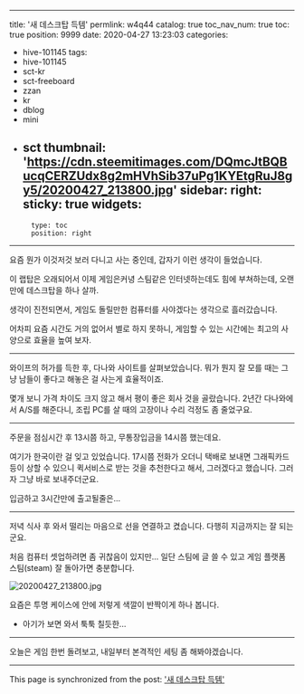 
---
title: '새 데스크탑 득템'
permlink: w4q44
catalog: true
toc_nav_num: true
toc: true
position: 9999
date: 2020-04-27 13:23:03
categories:
- hive-101145
tags:
- hive-101145
- sct-kr
- sct-freeboard
- zzan
- kr
- dblog
- mini
- sct
thumbnail: 'https://cdn.steemitimages.com/DQmcJtBQBucqCERZUdx8g2mHVhSib37uPg1KYEtgRuJ8gy5/20200427_213800.jpg'
sidebar:
    right:
        sticky: true
widgets:
    -
        type: toc
        position: right
---


요즘 뭔가 이것저것 보러 다니고 사는 중인데, 갑자기 이런 생각이 들었습니다.

이 랩탑은 오래되어서 이제 게임은커녕 스팀같은 인터넷하는데도 힘에 부쳐하는데, 오랜만에 데스크탑을 하나 살까.

생각이 진전되면서, 게임도 돌릴만한 컴퓨터를 사야겠다는 생각으로 흘러갔습니다. 

어차피 요즘 시간도 거의 없어서 별로 하지 못하니, 게임할 수 있는 시간에는 최고의 사양으로 효율을 높여 보자.

---

와이프의 허가를 득한 후, 다나와 사이트를 살펴보았습니다. 뭐가 뭔지 잘 모를 때는 그냥 남들이 좋다고 해놓은 걸 사는게 효율적이죠.

몇개 보니 가격 차이도 크지 않고 해서 평이 좋은 회사 것을 골랐습니다. 2년간 다나와에서 A/S를 해준다니, 조립 PC를 살 때의 고장이나 수리 걱정도 좀 줄었구요.

---

주문을 점심시간 후 13시쯤 하고, 무통장입금을 14시쯤 했는데요.

여기가 한국이란 걸 잊고 있었습니다. 17시쯤 전화가 오더니 택배로 보내면 그래픽카드 등이 상할 수 있으니 퀵서비스로 받는 것을 추천한다고 해서, 그러겠다고 했습니다. 그러자 그냥 바로 보내주더군요.

입금하고 3시간만에 출고될줄은...

---

저녁 식사 후 와서 떨리는 마음으로 선을 연결하고 켰습니다. 다행히 지금까지는 잘 되는군요.

처음 컴퓨터 셋업하려면 좀 귀찮음이 있지만... 일단 스팀에 글 쓸 수 있고 게임 플랫폼 스팀(steam) 잘 돌아가면 충분합니다.

![20200427_213800.jpg](https://cdn.steemitimages.com/DQmcJtBQBucqCERZUdx8g2mHVhSib37uPg1KYEtgRuJ8gy5/20200427_213800.jpg)
<br>

요즘은 투명 케이스에 안에 저렇게 색깔이 반짝이게 하나 봅니다. 

* 아기가 보면 와서 툭툭 칠듯한...

---

오늘은 게임 한번 돌려보고, 내일부터 본격적인 세팅 좀 해봐야겠습니다.

- - -

This page is synchronized from the post: ['새 데스크탑 득템'](https://steemit.com/@glory7/w4q44)
